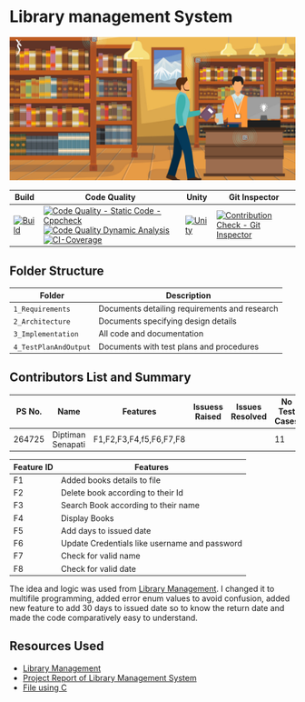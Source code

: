# Library management System
![Library](https://github.com/Diptiman1999/LTTS_MiniProject_C/blob/master/1_Requirements/library.jpg)


|Build| Code Quality | Unity | Git Inspector |
|-----|--------------|-------|---------------|
|[![Build](https://github.com/Diptiman1999/LTTS_MiniProject_C/actions/workflows/build.yml/badge.svg)](https://github.com/Diptiman1999/LTTS_MiniProject_C/actions/workflows/build.yml) | [![Code Quality - Static Code - Cppcheck](https://github.com/Diptiman1999/LTTS_MiniProject_C/actions/workflows/cppcheck.yml/badge.svg)](https://github.com/Diptiman1999/LTTS_MiniProject_C/actions/workflows/cppcheck.yml) [![Code Quality Dynamic Analysis](https://github.com/Diptiman1999/LTTS_MiniProject_C/actions/workflows/dynamic_analysis.yml/badge.svg)](https://github.com/Diptiman1999/LTTS_MiniProject_C/actions/workflows/dynamic_analysis.yml) [![CI-Coverage](https://github.com/Diptiman1999/LTTS_MiniProject_C/actions/workflows/code_coverage.yml/badge.svg)](https://github.com/Diptiman1999/LTTS_MiniProject_C/actions/workflows/code_coverage.yml)| [![Unity](https://github.com/Diptiman1999/LTTS_MiniProject_C/actions/workflows/unity.yml/badge.svg)](https://github.com/Diptiman1999/LTTS_MiniProject_C/actions/workflows/unity.yml)|[![Contribution Check - Git Inspector](https://github.com/Diptiman1999/LTTS_MiniProject_C/actions/workflows/git_inspector.yml/badge.svg)](https://github.com/Diptiman1999/LTTS_MiniProject_C/actions/workflows/git_inspector.yml) |



## Folder Structure
Folder             | Description
-------------------| -----------------------------------------
`1_Requirements`   | Documents detailing requirements and research
`2_Architecture`         | Documents specifying design details
`3_Implementation` | All code and documentation
`4_TestPlanAndOutput`      | Documents with test plans and procedures

## Contributors List and Summary

PS No. |  Name   |    Features    | Issuess Raised |Issues Resolved|No Test Cases|Test Case Pass
-------|---------|----------------|----------------|---------------|-------------|--------------
264725 | Diptiman Senapati  | F1,F2,F3,F4,f5,F6,F7,F8    |      |    | 11   |11 


Feature ID | Features
-----------|---------
 F1 | Added books details to file
 F2 | Delete book according to their Id
 F3 | Search Book according to their name
 F4 | Display Books
 F5 | Add days to issued date
 F6 | Update Credentials like username and password
 F7 | Check for valid name
 F8 | Check for valid date
 
The idea and logic was used from [Library Management](https://aticleworld.com/library-management-system-project-in-c/). I changed it to multifile programming, added error enum values to avoid confusion, added new feature to add 30 days to issued date so to know the return date and made the code comparatively easy to understand.  
 
## Resources Used
* [Library Management](https://aticleworld.com/library-management-system-project-in-c/)
* [Project Report of Library Management System ](https://www.daitm.org.in/wp-content/uploads/2019/04/Gr.-06library-project-report.p)
* [File using C](https://www.programiz.com/c-programming/c-file-input-output)
 
 
 
 
